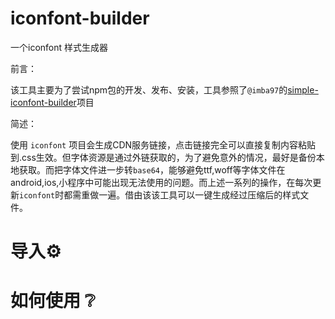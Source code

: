 # iconfont-builder

一个iconfont 样式生成器

前言：

  该工具主要为了尝试npm包的开发、发布、安装，工具参照了`@imba97`的[simple-iconfont-builder](https://github.com/imba97/simple-iconfont-builder)项目

简述：

  使用 `iconfont` 项目会生成CDN服务链接，点击链接完全可以直接复制内容粘贴到.css生效。但字体资源是通过外链获取的，为了避免意外的情况，最好是备份本地获取。而把字体文件进一步转`base64`，能够避免ttf,woff等字体文件在android,ios,小程序中可能出现无法使用的问题。而上述一系列的操作，在每次更新`iconfont`时都需重做一遍。借由该该工具可以一键生成经过压缩后的样式文件。


# 导入⚙️



# 如何使用 ❔

